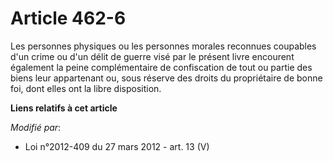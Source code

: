 # Article 462-6

Les personnes physiques ou les personnes morales reconnues coupables d'un crime ou d'un délit de guerre visé par le présent
livre encourent également la peine complémentaire de confiscation de tout ou partie  des biens leur appartenant ou, sous
réserve des droits du propriétaire de bonne foi, dont elles ont la libre disposition.

**Liens relatifs à cet article**

_Modifié par_:

  - Loi n°2012-409 du 27 mars 2012 - art. 13 (V)
